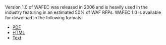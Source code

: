 Version 1.0 of WAFEC was released in 2006 and is heavily used in the
industry featuring in an estimated 50% of WAF RFPs. WAFEC 1.0 is
available for download in the following formats:

  - [PDF](http://projects.webappsec.org/f/wasc-wafec-v1.0.pdf)
  - [HTML](http://projects.webappsec.org/WAFEC-1-HTML-Version)
  - [Text](http://projects.webappsec.org/f/wasc-wafec-v1.0.txt)